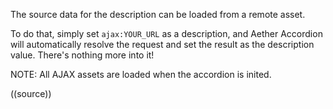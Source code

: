The source data for the description can be loaded from a remote asset.

To do that, simply set `ajax:YOUR_URL` as a description, and Aether Accordion will automatically resolve the request and set the result as the description value. There's nothing more into it!

NOTE: All AJAX assets are loaded when the accordion is inited.

((source))
